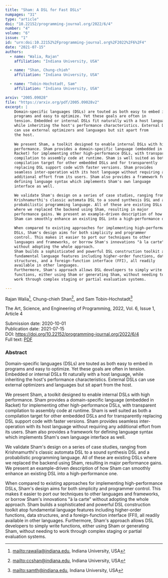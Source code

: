 ```yaml
---
title: "Sham: A DSL for Fast DSLs"
numpages: "31"
type: "article"
doi: "10.22152/programming-journal.org/2022/6/4"
number: "4"
volume: "6"
issue: "1"
id: "urn:doi:10.22152%2Fprogramming-journal.org%2F2022%2F6%2F4"
date: "2021-07-15"
authors: 
  - name: "Walia, Rajan"
    affiliation: "Indiana University, USA"

  - name: "Shan, Chung-chieh"
    affiliation: "Indiana University, USA"

  - name: "Tobin-Hochstadt, Sam"
    affiliation: "Indiana University, USA"

arxiv: "2005.09028"
file: "https://arxiv.org/pdf/2005.09028v2"
excerpt: |
    Domain-specific languages (DSLs) are touted as both easy to embed in
    programs and easy to optimize. Yet these goals are often in
    tension. Embedded or internal DSLs fit naturally with a host language,
    while inheriting the host's performance characteristics. External DSLs
    can use external optimizers and languages but sit apart from
    the host.
    
    We present Sham, a toolkit designed to enable internal DSLs with high
    performance. Sham provides a domain-specific language (embedded in
    Racket) for implementing other high-performance DSLs, with transparent
    compilation to assembly code at runtime. Sham is well suited as both a
    compilation target for other embedded DSLs and for transparently
    replacing DSL support code with faster versions. Sham provides
    seamless inter-operation with its host language without requiring any
    additional effort from its users. Sham also provides a framework for
    defining language syntax which implements Sham's own language
    interface as well.
    
    We validate Sham's design on a series of case studies, ranging from
    Krishnamurthi's classic automata DSL to a sound synthesis DSL and a
    probabilistic programming language. All of these are existing DSLs
    where we replaced the backend using Sham, resulting in major
    performance gains. We present an example-driven description of how
    Sham can smoothly enhance an existing DSL into a high-performance one.
    
    When compared to existing approaches for implementing high-performance
    DSLs, Sham's design aims for both simplicity and programmer
    control. This makes it easier to port our techniques to other
    languages and frameworks, or borrow Sham's innovations "à la carte"
    without adopting the whole approach.
    Sham builds a sophisticated and powerful DSL construction toolkit atop
    fundamental language features including higher-order functions, data
    structures, and a foreign-function interface (FFI), all readily
    available in other languages.
    Furthermore, Sham's approach allows DSL developers to simply write
    functions, either using Sham or generating Sham, without needing to
    work through complex staging or partial evaluation systems.

---
```

Rajan Walia[^1], Chung-chieh Shan[^2], and Sam Tobin-Hochstadt[^3]

The Art, Science, and Engineering of Programming, 2022, Vol. 6, Issue 1, Article 4

Submission date: 2020-10-01  
Publication date: 2021-07-15  
DOI: <https://doi.org/10.22152/programming-journal.org/2022/6/4>  
Full text: [PDF](https://arxiv.org/pdf/2005.09028v2)  


### Abstract

Domain-specific languages (DSLs) are touted as both easy to embed in
programs and easy to optimize. Yet these goals are often in
tension. Embedded or internal DSLs fit naturally with a host language,
while inheriting the host's performance characteristics. External DSLs
can use external optimizers and languages but sit apart from
the host.

We present Sham, a toolkit designed to enable internal DSLs with high
performance. Sham provides a domain-specific language (embedded in
Racket) for implementing other high-performance DSLs, with transparent
compilation to assembly code at runtime. Sham is well suited as both a
compilation target for other embedded DSLs and for transparently
replacing DSL support code with faster versions. Sham provides
seamless inter-operation with its host language without requiring any
additional effort from its users. Sham also provides a framework for
defining language syntax which implements Sham's own language
interface as well.

We validate Sham's design on a series of case studies, ranging from
Krishnamurthi's classic automata DSL to a sound synthesis DSL and a
probabilistic programming language. All of these are existing DSLs
where we replaced the backend using Sham, resulting in major
performance gains. We present an example-driven description of how
Sham can smoothly enhance an existing DSL into a high-performance one.

When compared to existing approaches for implementing high-performance
DSLs, Sham's design aims for both simplicity and programmer
control. This makes it easier to port our techniques to other
languages and frameworks, or borrow Sham's innovations "à la carte"
without adopting the whole approach.
Sham builds a sophisticated and powerful DSL construction toolkit atop
fundamental language features including higher-order functions, data
structures, and a foreign-function interface (FFI), all readily
available in other languages.
Furthermore, Sham's approach allows DSL developers to simply write
functions, either using Sham or generating Sham, without needing to
work through complex staging or partial evaluation systems.


[^1]: <mailto:rawalia@indiana.edu>, Indiana University, USA

[^2]: <mailto:ccshan@indiana.edu>, Indiana University, USA

[^3]: <mailto:samth@indiana.edu>, Indiana University, USA

